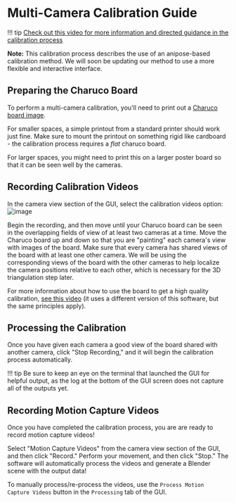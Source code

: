 # Multi-Camera Calibration Guide
!!! tip
     [Check out this video for more information and directed guidance in the calibration process](https://youtu.be/GxKmyKdnTy0?t=1615)

**Note:** This calibration process describes the use of an anipose-based calibration method. We will soon be updating our method to use a more flexible and interactive interface.

## Preparing the Charuco Board
To perform a multi-camera calibration, you'll need to print out a [Charuco board image](https://github.com/freemocap/freemocap/blob/main/freemocap/assets/charuco/charuco_board_image.png). 

For smaller spaces, a simple printout from a standard printer should work just fine. Make sure to mount the printout on something rigid like cardboard - the calibration process requires a *flat* charuco board.

For larger spaces, you might need to print this on a larger poster board so that it can be seen well by the cameras.

## Recording Calibration Videos
In the camera view section of the GUI, select the calibration videos option:
![image](freemocap_calibration_window_w_text_overlay.png)

Begin the recording, and then move until your Charuco board can be seen in the overlapping fields of view of at least two cameras at a time. Move the Charuco board up and down so that you are "painting" each camera's view with images of the board. Make sure that every camera has shared views of the board with at least one other camera. We will be using the corresponding views of the board with the other cameras to help localize the camera positions relative to each other, which is necessary for the 3D triangulation step later.

For more information about how to use the board to get a high quality calibration, [see this video](https://www.youtube.com/watch?v=GxKmyKdnTy0&t=1786s) (it uses a different version of this software, but the same principles apply).

## Processing the Calibration
Once you have given each camera a good view of the board shared with another camera, click "Stop Recording," and it will begin the calibration process automatically. 

!!! tip
     Be sure to keep an eye on the terminal that launched the GUI for helpful output, as the log at the bottom of the  GUI screen does not capture all of the outputs yet.


## Recording Motion Capture Videos

Once you have completed the calibration process, you are are ready to record motion capture videos!

Select "Motion Capture Videos" from the camera view section of the GUI, and then click "Record." Perform your movement, and then click "Stop." The software will automatically process the videos and generate a Blender scene with the output data!

To manually process/re-process the videos, use the `Process Motion Capture Videos` button in the `Processing` tab of the GUI.

